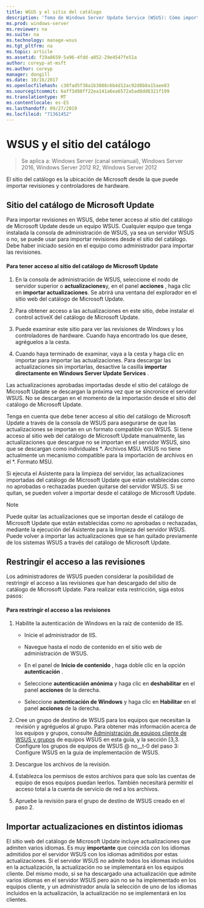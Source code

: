 ```yaml
---
title: WSUS y el sitio del catálogo
description: 'Tema de Windows Server Update Service (WSUS): Cómo importar revisiones en WSUS accediendo al sitio del catálogo de Microsoft Update'
ms.prod: windows-server
ms.reviewer: na
ms.suite: na
ms.technology: manage-wsus
ms.tgt_pltfrm: na
ms.topic: article
ms.assetid: f19a8659-5a96-4fdd-a052-29e4547fe51a
author: coreyp-at-msft
ms.author: coreyp
manager: dongill
ms.date: 10/16/2017
ms.openlocfilehash: c30fad5f38a1b3088c6b4d12ac92d8b8a15aee83
ms.sourcegitcommit: 6aff3d88ff22ea141a6ea6572a5ad8dd6321f199
ms.translationtype: MT
ms.contentlocale: es-ES
ms.lasthandoff: 09/27/2019
ms.locfileid: "71361452"
---
```

# <a name="wsus-and-the-catalog-site"></a>WSUS y el sitio del catálogo

>Se aplica a: Windows Server (canal semianual), Windows Server 2016, Windows Server 2012 R2, Windows Server 2012

El sitio del catálogo es la ubicación de Microsoft desde la que puede importar revisiones y controladores de hardware.

## <a name="the-microsoft-update-catalog-site"></a>Sitio del catálogo de Microsoft Update
Para importar revisiones en WSUS, debe tener acceso al sitio del catálogo de Microsoft Update desde un equipo WSUS. Cualquier equipo que tenga instalada la consola de administración de WSUS, ya sea un servidor WSUS o no, se puede usar para importar revisiones desde el sitio del catálogo. Debe haber iniciado sesión en el equipo como administrador para importar las revisiones.

#### <a name="to-access-the-microsoft-update-catalog-site"></a>Para tener acceso al sitio del catálogo de Microsoft Update

1.  En la consola de administración de WSUS, seleccione el nodo de servidor superior o **actualizaciones**y, en el panel **acciones** , haga clic en **importar actualizaciones**. Se abrirá una ventana del explorador en el sitio web del catálogo de Microsoft Update.

2.  Para obtener acceso a las actualizaciones en este sitio, debe instalar el control activeX del catálogo de Microsoft Update.

3.  Puede examinar este sitio para ver las revisiones de Windows y los controladores de hardware. Cuando haya encontrado los que desee, agréguelos a la cesta.

4.  Cuando haya terminado de examinar, vaya a la cesta y haga clic en importar para importar las actualizaciones. Para descargar las actualizaciones sin importarlas, desactive la casilla **importar directamente en Windows Server Update Services** .

Las actualizaciones aprobadas importadas desde el sitio del catálogo de Microsoft Update se descargan la próxima vez que se sincronice el servidor WSUS. No se descargan en el momento de la importación desde el sitio del catálogo de Microsoft Update.

Tenga en cuenta que debe tener acceso al sitio del catálogo de Microsoft Update a través de la consola de WSUS para asegurarse de que las actualizaciones se importan en un formato compatible con WSUS. Si tiene acceso al sitio web del catálogo de Microsoft Update manualmente, las actualizaciones que descargue no se importan en el servidor WSUS, sino que se descargan como individuales *. Archivos MSU. WSUS no tiene actualmente un mecanismo compatible para la importación de archivos en el \*. Formato MSU.

Si ejecuta el Asistente para la limpieza del servidor, las actualizaciones importadas del catálogo de Microsoft Update que están establecidas como no aprobadas o rechazadas pueden quitarse del servidor WSUS. Si se quitan, se pueden volver a importar desde el catálogo de Microsoft Update.

> [!NOTE]
> Puede quitar las actualizaciones que se importan desde el catálogo de Microsoft Update que están establecidas como no aprobadas o rechazadas, mediante la ejecución del Asistente para la limpieza del servidor WSUS. Puede volver a importar las actualizaciones que se han quitado previamente de los sistemas WSUS a través del catálogo de Microsoft Update.

## <a name="restricting-access-to-hotfixes"></a>Restringir el acceso a las revisiones
Los administradores de WSUS pueden considerar la posibilidad de restringir el acceso a las revisiones que han descargado del sitio de catálogo de Microsoft Update. Para realizar esta restricción, siga estos pasos:

#### <a name="to-restrict-access-to-hotfixes"></a>Para restringir el acceso a las revisiones

1.  Habilite la autenticación de Windows en la raíz de contenido de IIS.

    -   Inicie el administrador de IIS.

    -   Navegue hasta el nodo de contenido en el sitio web de administración de WSUS.

    -   En el panel de **Inicio de contenido** , haga doble clic en la opción **autenticación** .

    -   Seleccione **autenticación anónima** y haga clic en **deshabilitar** en el panel **acciones** de la derecha.

    -   Seleccione **autenticación de Windows** y haga clic en **Habilitar** en el panel **acciones** de la derecha.

2.  Cree un grupo de destino de WSUS para los equipos que necesitan la revisión y agréguelos al grupo. Para obtener más información acerca de los equipos y grupos, consulte [Administración de equipos cliente de WSUS y grupos](managing-wsus-client-computers-and-wsus-computer-groups.md) de equipos WSUS en esta guía, y la sección [3,3. Configure los grupos de equipos de WSUS @ no__t-0 del paso 3: Configure WSUS en la guía de implementación de WSUS.

3.  Descargue los archivos de la revisión.

4.  Establezca los permisos de estos archivos para que solo las cuentas de equipo de esos equipos puedan leerlos. También necesitará permitir el acceso total a la cuenta de servicio de red a los archivos.

5.  Apruebe la revisión para el grupo de destino de WSUS creado en el paso 2.

## <a name="importing-updates-in-different-languages"></a>Importar actualizaciones en distintos idiomas
El sitio web del catálogo de Microsoft Update incluye actualizaciones que admiten varios idiomas. Es muy **importante** que coincida con los idiomas admitidos por el servidor WSUS con los idiomas admitidos por estas actualizaciones. Si el servidor WSUS no admite todos los idiomas incluidos en la actualización, la actualización no se implementará en los equipos cliente. Del mismo modo, si se ha descargado una actualización que admite varios idiomas en el servidor WSUS pero aún no se ha implementado en los equipos cliente, y un administrador anula la selección de uno de los idiomas incluidos en la actualización, la actualización no se implementará en los clientes.
